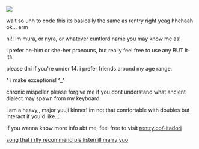 ![](https://cdn.discordapp.com/attachments/1141444765045506150/1181659508091650230/ezgif.com-gif-maker.gif?ex=6581dd2c&is=656f682c&hm=a1ebb6bc635c6da7bea5a3cb0b03eab92595ee366604d376be68ffa38f5cf3c6&)

wait so uhh to code this its basically the same as rentry right yeag hhehaah ok... erm

hi!! im mura, or nyra, or whatever cuntlord name you may know me as! 

i prefer he-him or she-her pronouns, but really feel free to use any BUT it-its.

please dni if you're under 14. i prefer friends around my age range.

^ i make exceptions! ^_^

chronic mispeller please forgive me if you dont understand what ancient dialect may spawn from my keyboard

i am a heavy,, major yuuji kinner! im not that comfortable with doubles but interact if you'd like...

if you wanna know more info abt me, feel free to visit [rentry.co/-itadori](https://rentry.co/-itadori)

[song that i rlly recommend pls listen ill marry yuo](https://open.spotify.com/track/180AbZduI6bYQIzwCHRwu9?si=8XTOxIgVTwSqXEszSyPPXA)
